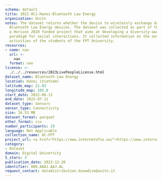 ```yaml
---
schema: default
title: 2022-OC1-Hanoi-Bluetooth Low Energy
organization: Unitn
notes: The dataset returns whether the device to wirelessly exchange data with other
  Bluetooth Low Energy devices. The dataset was collected as part of the WeNet project,
  a Horizon 2020 funded project that aims at developing a diversity-aware, machine-mediated
  paradigm for social interactions. It collected information on the eating/drinking
  activities of the students of the FPT University.
resources:
- name: nan
  url: >-
    nan
  format: nan
license: >-
  ./../../resources/2023LivePeopleLicense.html
dataset_name: Bluetooth Low Energy
location: Hanoi (Vietnam)
latitude_map: 21.03
longitude_map: 105.8
start_date: 2022-06-13
end_date: 2022-07-11
dataset_type: Sensors
sensor_type: Connectivity
size: 16.53 MB
dataset_format: parquet
other_format: csv
number_participants: 29
language: Not Applicable
collection_name: OC-FPT
project_url: <a href="https://www.internetofus.eu/">https://www.internetofus.eu/</a>
category:
- Dataset
domain: Digital University
5_stars: 3
publication_date: 2023-12-20
identifier: 006.AAAJ.AAJ.AL
request_contact: datadistribution.knowdive@unitn.it
---
```

